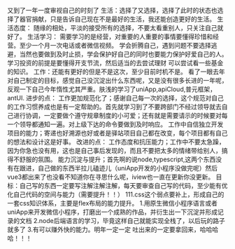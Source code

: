 又到了一年一度审视自己的时刻了
生活：选择了又选择，选择了此时的状态也选择了器官捐献，只是告诉自己现在不是最好的生活，我还能创造更好的生活。
     生活态度：
     随缘的相处，平淡的接受所有的选择，不要太看重别人，只关注自己就好了。
     生活学习：
     需要学习的是经营，对重要的人重要的事情要懂得珍惜和经营。至少一个月一次电话或者微信视频。
     学会折腾自己，遇到问题不要选择逃避，当然也要做到及时止损，学会保护好自己的同时也要能力保护好爱自己的人。
     学习投资的前提是要懂得开支节流，然后适当的去尝试理财 可以尝试看一些基金的知识。
工作：还能有更好的但是不是这次，至少目前时机不是。
      看了一眼去年对自己制定的目标，感觉自己没沉淀出什么东西呢，又是没有很多长进的一年呢，反观一下自己今年惰性尤其严重。肤浅的学习了uniApp,apiCloud,普元框架，antUI.
      进步的点：
      工作更加规范化了；感谢自己每一次的选择，这个规范对自己的工作习惯养成也是有一定帮助的。首先就学习到了不要跨部门不经过领导就去自己进行协调，一定要做个遵守规章制度的小可爱；还有就是需要请示的时候要对每一个领导都通知一遍。对上级下达的命令要做到及时响应。
      工作中自信独立开发项目的能力；寄递也好溯源也好或者是驿站项目自己都在改变，每个项目都有自己的想法和设计这是好事。
      改进的点：
      工作态度和抗压能力；工作中不要太急躁，因为你急也没有用，这也是自己事后发现的，而且不要把太多的情绪带给别人，搞得不舒服的氛围。
      能力沉淀与提升；首先啊的说node,typescript,这两个东西没有在跟进，自己做的东西半拉儿磕迹儿（uniApp开发的小程序没做完呢）然后vue3都出来了也没看不知道你在寻思什么呢，iview也一直在更新你没更新。
      目标：自己写的东西一定要写注解注解注解，每天要审查自己写的代码，至少能有优化自己代码的空间与能力（需要提升！！）
      111.css这个弱点要补上，形成自己的一套css知识体系，主要是flex布局的能力提升。
      1.用原生微信小程序语言或者uniApp来开发微信小程序，打磨出一个成熟的作品，并衍生出一下沉淀并形成记录的文档
      2.node后端语言的学习，毕竟这样自己就能实现全栈了，以后玩的路子就多了
      3.有可以赚外快的能力。明年一定一定 吐出来的一定要拿回来，哈哈哈哈！！！

